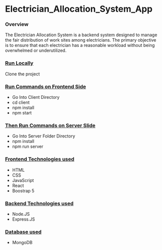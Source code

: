 # Electrician_Allocation_System_App        

### Overview
The Electrician Allocation System is a backend system designed to manage the fair distribution of work sites among electricians. The primary objective is to ensure that each electrician has a reasonable workload without being overwhelmed or underutilized.

### <u>Run Locally</u>

Clone the project


### <u>Run Commands on Frontend Side</u>
- Go Into Client Directory
- cd client
- npm install
- npm start


### <u>Then Run Commands on Server Slide</u>

- Go Into Server Folder Directory
- npm install
- npm run server

<div style='page-break-after: always'></div>

### <u>Frontend Technologies used</u>

- HTML
- CSS
- JavaScript
- React
- Boostrap 5

### <u>Backend Technologies used</u>

- Node.JS
- Express.JS

### <u>Database used</u>

- MongoDB

